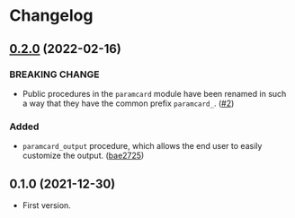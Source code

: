 # Changelog

<a name="0.2.0"></a>
## [0.2.0] (2022-02-16)

### BREAKING CHANGE

- Public procedures in the `paramcard` module have been renamed
  in such a way that they have the common prefix `paramcard_`.
  ([#2](https://github.com/tueda/paramcard/issues/2))

### Added

- `paramcard_output` procedure,
  which allows the end user to easily customize the output.
  ([bae2725](https://github.com/tueda/paramcard/commit/bae272584fc2ee3104a7226894285dcf3f31017b))


<a name="0.1.0"></a>
## 0.1.0 (2021-12-30)

- First version.


[0.2.0]: https://github.com/tueda/paramcard/compare/v0.1.0...v0.2.0
